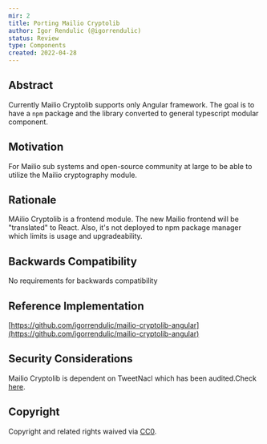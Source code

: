 ```yaml
---
mir: 2
title: Porting Mailio Cryptolib
author: Igor Rendulic (@igorrendulic)
status: Review
type: Components
created: 2022-04-28
---
```



## Abstract
Currently Mailio Cryptolib supports only Angular framework. The goal is to have a `npm` package and the library converted to general typescript modular component. 


## Motivation
For Mailio sub systems and open-source community at large to be able to utilize the Mailio cryptography module.   


## Rationale
MAilio Cryptolib is a frontend module. The new Mailio frontend will be "translated" to React. Also, it's not deployed to npm package manager which limits is usage and upgradeability.

## Backwards Compatibility
No requirements for backwards compatibility

## Reference Implementation
[https://github.com/igorrendulic/mailio-cryptolib-angular](https://github.com/igorrendulic/mailio-cryptolib-angular)

## Security Considerations
Mailio Cryptolib is dependent on TweetNacl which has been audited.Check [here](https://github.com/dchest/tweetnacl-js#audits).

## Copyright
Copyright and related rights waived via [CC0](https://creativecommons.org/publicdomain/zero/1.0/).

